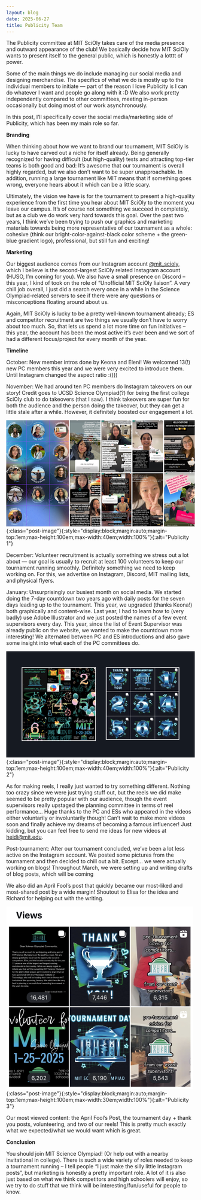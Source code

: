 ```yaml
---
layout: blog
date: 2025-06-27
title: Publicity Team
---
```


The Publicity committee at MIT SciOly takes care of the media presence and outward appearance of the club! We basically decide how MIT SciOly wants to present itself to the general public, which is honestly a lotttt of power.

Some of the main things we do include managing our social media and designing merchandise. The specifics of what we do is mostly up to the individual members to initiate — part of the reason I love Publicity is I can do whatever I want and people go along with it :D We also work pretty independently compared to other committees, meeting in-person occasionally but doing most of our work asynchronously.

In this post, I’ll specifically cover the social media/marketing side of Publicity, which has been my main role so far.

**Branding**

When thinking about how we want to brand our tournament, MIT SciOly is lucky to have carved out a niche for itself already. Being generally recognized for having difficult (but high-quality) tests and attracting top-tier teams is both good and bad: It’s awesome that our tournament is overall highly regarded, but we also don’t want to be super unapproachable. In addition, running a large tournament like MIT means that if something goes wrong, everyone hears about it which can be a little scary.

Ultimately, the vision we have is for the tournament to present a high-quality experience from the first time you hear about MIT SciOly to the moment you leave our campus. It’s of course not something we succeed in completely, but as a club we do work very hard towards this goal. Over the past two years, I think we’ve been trying to push our graphics and marketing materials towards being more representative of our tournament as a whole: cohesive (think our bright-color-against-black color scheme + the green-blue gradient logo), professional, but still fun and exciting!

**Marketing**

Our biggest audience comes from our Instagram account [@mit_scioly](https://www.instagram.com/mit_scioly/?hl=en), which I believe is the second-largest SciOly related Instagram account (HUSO, I’m coming for you). We also have a small presence on Discord – this year, I kind of took on the role of “Unofficial MIT SciOly liaison”. A very chill job overall, I just did a search every once in a while in the Science Olympiad-related servers to see if there were any questions or misconceptions floating around about us.

Again, MIT SciOly is lucky to be a pretty well-known tournament already; ES and competitor recruitment are two things we usually don’t have to worry about too much. So, that lets us spend a lot more time on fun initiatives – this year, the account has been the most active it’s ever been and we sort of had a different focus/project for every month of the year.

**Timeline**

October: New member intros done by Keona and Eleni! We welcomed 13(!) new PC members this year and we were very excited to introduce them. Until Instagram changed the aspect ratio :((((

November: We had around ten PC members do Instagram takeovers on our story! Credit goes to UCSD Science Olympiad(?) for being the first college SciOly club to do takeovers (that I saw). I think takeovers are super fun for both the audience and the person doing the takeover, but they can get a little stale after a while. However, it definitely boosted our engagement a lot.

![Publicity 1](/assets/blogs/2025-06-27-publicity-team/publicity-blog-image-1.png){:class="post-image"}{:style="display:block;margin:auto;margin-top:1em;max-height:100em;max-width:40em;width:100%"}{:alt="Publicity 1"}

December: Volunteer recruitment is actually something we stress out a lot about — our goal is usually to recruit at least 100 volunteers to keep our tournament running smoothly. Definitely something we need to keep working on. For this, we advertise on Instagram, Discord, MIT mailing lists, and physical flyers.

January: Unsurprisingly our busiest month on social media. We started doing the 7-day countdown two years ago with daily posts for the seven days leading up to the tournament. This year, we upgraded (thanks Keona!) both graphically and content-wise. Last year, I had to learn how to (very badly) use Adobe Illustrator and we just posted the names of a few event supervisors every day. This year, since the list of Event Supervisor was already public on the website, we wanted to make the countdown more interesting! We alternated between PC and ES
introductions and also gave some insight into what each of the PC committees do.

![Publicity 2](/assets/blogs/2025-06-27-publicity-team/publicity-blog-image-2.png){:class="post-image"}{:style="display:block;margin:auto;margin-top:1em;max-height:100em;max-width:40em;width:100%"}{:alt="Publicity 2"}

As for making reels, I really just wanted to try something different. Nothing too crazy since we were just trying stuff out, but the reels we did make seemed to be pretty popular with our audience, though the event supervisors really upstaged the planning committee in terms of reel performance… Huge thanks to the PC and ESs who appeared in the videos either voluntarily or involuntarily though! Can’t wait to make more videos soon and finally achieve my dreams of becoming a famous influencer! Just kidding, but you can feel free to send me ideas for new videos at heidi@mit.edu.

Post-tournament: After our tournament concluded, we’ve been a lot less active on the Instagram account. We posted some pictures from the tournament and then decided to chill out a bit. Except… we were actually working on blogs! Throughout March, we were setting up and writing drafts of blog posts, which will be coming

We also did an April Fool’s post that quickly became our most-liked and most-shared post by a wide margin! Shoutout to Elisa for the idea and Richard for helping out with the writing.

![Publicity 3](/assets/blogs/2025-06-27-publicity-team/publicity-blog-image-3.png){:class="post-image"}{:style="display:block;margin:auto;margin-top:1em;max-height:100em;max-width:30em;width:100%"}{:alt="Publicity 3"}

Our most viewed content: the April Fool’s Post, the tournament day + thank you posts, volunteering, and two of our reels! This is pretty much exactly what we expected/what we would want which is great.

**Conclusion**

You should join MIT Science Olympiad! (Or help out with a nearby invitational in college). There is such a wide variety of roles needed to keep a tournament running – I tell people “I just make the silly little Instagram posts”, but marketing is honestly a pretty important role. A lot of it is also just based on what we think competitors and high schoolers will enjoy, so we try to do stuff that we think will be interesting/fun/useful for people to know.
